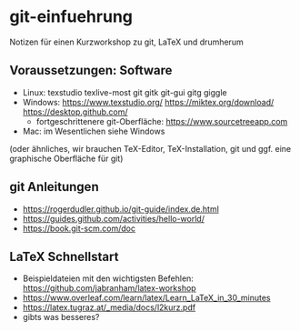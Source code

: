 # git-einfuehrung
Notizen für einen Kurzworkshop zu git, LaTeX und drumherum

## Voraussetzungen: Software
- Linux: texstudio texlive-most git gitk git-gui gitg giggle
- Windows: https://www.texstudio.org/ https://miktex.org/download/ https://desktop.github.com/ 
  - fortgeschrittenere git-Oberfläche: https://www.sourcetreeapp.com
- Mac: im Wesentlichen siehe Windows

(oder ähnliches, wir brauchen TeX-Editor, TeX-Installation, git und ggf. eine graphische Oberfläche für git)

## git Anleitungen
- https://rogerdudler.github.io/git-guide/index.de.html
- https://guides.github.com/activities/hello-world/
- https://book.git-scm.com/doc

## LaTeX Schnellstart
- Beispieldateien mit den wichtigsten Befehlen: https://github.com/jabranham/latex-workshop
- https://www.overleaf.com/learn/latex/Learn_LaTeX_in_30_minutes
- https://latex.tugraz.at/_media/docs/l2kurz.pdf
- gibts was besseres?

